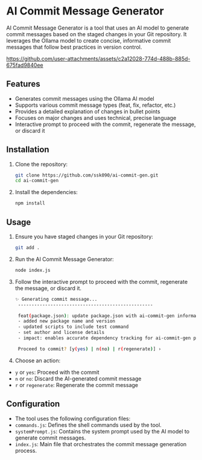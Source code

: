# AI Commit Message Generator

AI Commit Message Generator is a tool that uses an AI model to generate commit messages based on the staged changes in your Git repository. It leverages the Ollama model to create concise, informative commit messages that follow best practices in version control.

https://github.com/user-attachments/assets/c2a12028-774d-488b-885d-675fad9840ee



## Features

- Generates commit messages using the Ollama AI model
- Supports various commit message types (feat, fix, refactor, etc.)
- Provides a detailed explanation of changes in bullet points
- Focuses on major changes and uses technical, precise language
- Interactive prompt to proceed with the commit, regenerate the message, or discard it

## Installation

1. Clone the repository:
   ```sh
   git clone https://github.com/ssk090/ai-commit-gen.git
   cd ai-commit-gen
   ```
2. Install the dependencies:
   ```sh
   npm install
   ```

## Usage

1. Ensure you have staged changes in your Git repository:
   ```sh
   git add .
   ```
2. Run the AI Commit Message Generator:
   ```sh
   node index.js
   ```
3. Follow the interactive prompt to proceed with the commit, regenerate the message, or discard it.

   ```sh
   ✨ Generating commit message...
    --------------------------------------------------

    feat(package.json): update package.json with ai-commit-gen information
    - added new package name and version
    - updated scripts to include test command
    - set author and license details
    - impact: enables accurate dependency tracking for ai-commit-gen project

    Proceed to commit? [y(yes) | n(no) | r(regenerate)] ›
   ```

4. Choose an action:

- `y` or `yes`: Proceed with the commit
- `n` or `no`: Discard the AI-generated commit message
- `r` or `regenerate`: Regenerate the commit message

## Configuration

- The tool uses the following configuration files:
- `commands.js`: Defines the shell commands used by the tool.
- `systemPrompt.js`: Contains the system prompt used by the AI model to generate commit messages.
- `index.js`: Main file that orchestrates the commit message generation process.

